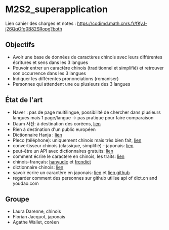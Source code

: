 # M2S2_superapplication

Lien cahier des charges et notes : https://codimd.math.cnrs.fr/fKyJ-j26QqOfg0B82SRopg?both

## Objectifs
- Avoir une base de données de caractères chinois avec leurs différentes écritures et sens dans les 3 langues
- Pouvoir entrer un caractère chinois (traditionnel et simplifié) et retrouver son occurrence dans les 3 langues
- Indiquer les différentes prononciations (romaniser)
- Personnes qui attendent une ou plusieurs des 3 langues

## État de l'art
- Naver : pas de page multilingue, possibilité de chercher dans plusieurs langues mais 1 page/langue → pas pratique pour faire comparaison
- Daum 사전: à destination des coréens, [lien](https://dic.daum.net/search.do?q=%E9%9F%93)
- Rien à destination d'un public européen
- Dictionnaire Hanja : [lien](https://koreanhanja.app/%e9%9f%93)
- Pleco (téléphone): uniquement chinois mais très bien fait, [lien](https://www.pleco.com)
- convertisseur chinois (classique, simplifié) - japonais: [lien](http://www.jcdic.com/chinese_convert/index.php)
- peut-être un API avec dictionnaires gratuits: [lien](https://glosbe.com/)
- comment écrire le caractère en chinois, les traits: [lien](https://github.com/skishore/makemeahanzi)
- chinois-français: [hanyudic](https://github.com/guilhemmariotte/HanYuDic) et [frcndict](https://github.com/Nilhcem/frcndict-android)
- dictionnaire chinois: [lien](http://dict.cn/)
- savoir écrire un caractère en japonais: [lien](https://kanjialive.com/) et [lien github](https://github.com/TashiiDesign/Kanji-Search)
- regarder comment des personnes sur github utilise api of dict.cn and youdao.com

## Groupe
- Laura Darenne, chinois
- Florian Jacquot, japonais
- Agathe Wallet, coréen
